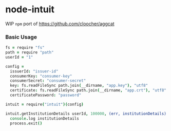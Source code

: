 # node-intuit

WIP `npm` port of https://github.com/cloocher/aggcat

### Basic Usage

```coffeescript
fs = require "fs"
path = require "path"
userId = "1"

config =
  issuerId: "issuer-id"
  consumerKey: "consumer-key"
  consumerSecret: "consumer-secret"
  key: fs.readFileSync path.join(__dirname, "app.key"), "utf8"
  certificate: fs.readFileSync path.join(__dirname, "app.crt"), "utf8"
  certificatePassword: "password"

intuit = require("intuit")(config)

intuit.getInstitutionDetails userId, 100000, (err, institutionDetails) ->
  console.log institutionDetails
  process.exit()
```
